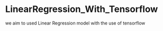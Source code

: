 # LinearRegression_With_Tensorflow
we aim to used Linear Regression model with the use of tensorflow
